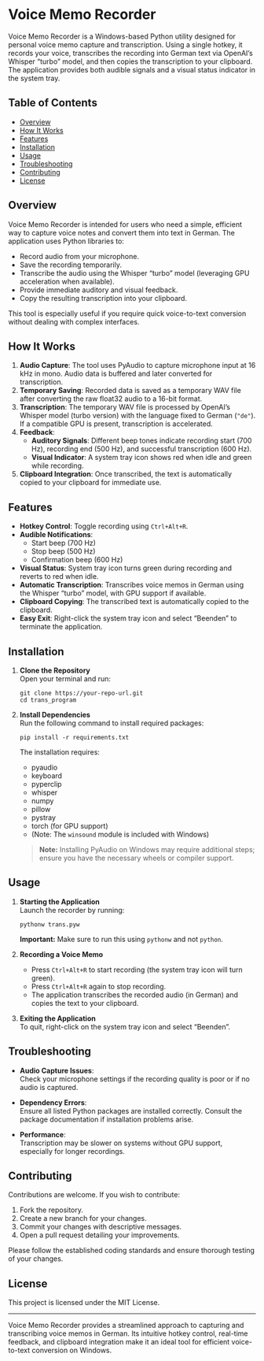 # Voice Memo Recorder

Voice Memo Recorder is a Windows-based Python utility designed for personal voice memo capture and transcription. Using a single hotkey, it records your voice, transcribes the recording into German text via OpenAI’s Whisper “turbo” model, and then copies the transcription to your clipboard. The application provides both audible signals and a visual status indicator in the system tray.

## Table of Contents

- [Overview](#overview)
- [How It Works](#how-it-works)
- [Features](#features)
- [Installation](#installation)
- [Usage](#usage)
- [Troubleshooting](#troubleshooting)
- [Contributing](#contributing)
- [License](#license)

## Overview

Voice Memo Recorder is intended for users who need a simple, efficient way to capture voice notes and convert them into text in German. The application uses Python libraries to:
- Record audio from your microphone.
- Save the recording temporarily.
- Transcribe the audio using the Whisper “turbo” model (leveraging GPU acceleration when available).
- Provide immediate auditory and visual feedback.
- Copy the resulting transcription into your clipboard.

This tool is especially useful if you require quick voice-to-text conversion without dealing with complex interfaces.

## How It Works

1. **Audio Capture**: The tool uses PyAudio to capture microphone input at 16 kHz in mono. Audio data is buffered and later converted for transcription.
2. **Temporary Saving**: Recorded data is saved as a temporary WAV file after converting the raw float32 audio to a 16-bit format.
3. **Transcription**: The temporary WAV file is processed by OpenAI’s Whisper model (turbo version) with the language fixed to German (`"de"`). If a compatible GPU is present, transcription is accelerated.
4. **Feedback**: 
   - **Auditory Signals**: Different beep tones indicate recording start (700 Hz), recording end (500 Hz), and successful transcription (600 Hz).
   - **Visual Indicator**: A system tray icon shows red when idle and green while recording.
5. **Clipboard Integration**: Once transcribed, the text is automatically copied to your clipboard for immediate use.

## Features

- **Hotkey Control**: Toggle recording using `Ctrl+Alt+R`.
- **Audible Notifications**: 
  - Start beep (700 Hz)
  - Stop beep (500 Hz)
  - Confirmation beep (600 Hz)
- **Visual Status**: System tray icon turns green during recording and reverts to red when idle.
- **Automatic Transcription**: Transcribes voice memos in German using the Whisper “turbo” model, with GPU support if available.
- **Clipboard Copying**: The transcribed text is automatically copied to the clipboard.
- **Easy Exit**: Right-click the system tray icon and select “Beenden” to terminate the application.

## Installation

1. **Clone the Repository**  
   Open your terminal and run:
   ```
   git clone https://your-repo-url.git
   cd trans_program
   ```

2. **Install Dependencies**  
   Run the following command to install required packages:
   ```
   pip install -r requirements.txt
   ```
   The installation requires:
   - pyaudio
   - keyboard
   - pyperclip
   - whisper
   - numpy
   - pillow
   - pystray
   - torch (for GPU support)
   - (Note: The `winsound` module is included with Windows)

   > **Note:** Installing PyAudio on Windows may require additional steps; ensure you have the necessary wheels or compiler support.

## Usage

1. **Starting the Application**  
   Launch the recorder by running:
   ```
   pythonw trans.pyw
   ```
   
   **Important:** Make sure to run this using `pythonw` and not `python`.

2. **Recording a Voice Memo**  
   - Press `Ctrl+Alt+R` to start recording (the system tray icon will turn green).
   - Press `Ctrl+Alt+R` again to stop recording.
   - The application transcribes the recorded audio (in German) and copies the text to your clipboard.

3. **Exiting the Application**  
   To quit, right-click on the system tray icon and select “Beenden”.

## Troubleshooting

- **Audio Capture Issues**:  
  Check your microphone settings if the recording quality is poor or if no audio is captured.
  
- **Dependency Errors**:  
  Ensure all listed Python packages are installed correctly. Consult the package documentation if installation problems arise.
  
- **Performance**:  
  Transcription may be slower on systems without GPU support, especially for longer recordings.

## Contributing

Contributions are welcome. If you wish to contribute:
1. Fork the repository.
2. Create a new branch for your changes.
3. Commit your changes with descriptive messages.
4. Open a pull request detailing your improvements.

Please follow the established coding standards and ensure thorough testing of your changes.

## License

This project is licensed under the MIT License.

---

Voice Memo Recorder provides a streamlined approach to capturing and transcribing voice memos in German. Its intuitive hotkey control, real-time feedback, and clipboard integration make it an ideal tool for efficient voice-to-text conversion on Windows.
